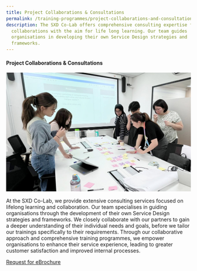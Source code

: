 ```yaml
---
title: Project Collaborations & Consultations
permalink: /training-programmes/project-collaborations-and-consultations/
description: The SXD Co-Lab offers comprehensive consulting expertise for
  collaborations with the aim for life long learning. Our team guides
  organisations in developing their own Service Design strategies and
  frameworks.
---
```

#### **Project Collaborations &amp; Consultations** 

![](/images/Programmes/programmes_project%20collaborations.jpg)

At the SXD Co-Lab, we provide extensive consulting services focused on lifelong learning and collaboration. Our team specialises in guiding organisations through the development of their own Service Design strategies and frameworks. We closely collaborate with our partners to gain a deeper understanding of their individual needs and goals, before we tailor our trainings specifically to their requirements. Through our collaborative approach and comprehensive training programmes, we empower organisations to enhance their service experience, leading to greater customer satisfaction and improved internal processes.

<a target="_blank" href="/contact-us/">Request for eBrochure </a>